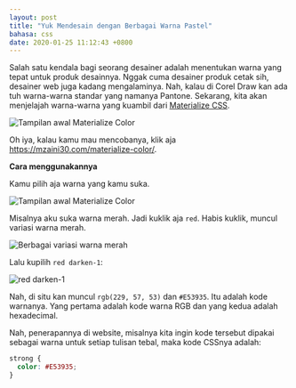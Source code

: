 ```yaml
---
layout: post
title: "Yuk Mendesain dengan Berbagai Warna Pastel"
bahasa: css
date: 2020-01-25 11:12:43 +0800
---
```


Salah satu kendala bagi seorang desainer adalah menentukan warna yang tepat untuk produk desainnya. Nggak cuma desainer produk cetak sih, desainer web juga kadang mengalaminya. Nah, kalau di Corel Draw kan ada tuh warna-warna standar yang namanya Pantone. Sekarang, kita akan menjelajah warna-warna yang kuambil dari [Materialize CSS](https://materializecss.com/).

![Tampilan awal Materialize Color](https://telegra.ph/file/304e392882b2e3f802c8e.png)

Oh iya, kalau kamu mau mencobanya, klik aja <https://mzaini30.com/materialize-color/>.

**Cara menggunakannya**

Kamu pilih aja warna yang kamu suka.

![Tampilan awal Materialize Color](https://telegra.ph/file/304e392882b2e3f802c8e.png)

Misalnya aku suka warna merah. Jadi kuklik aja `red`. Habis kuklik, muncul variasi warna merah.

![Berbagai variasi warna merah](https://telegra.ph/file/da3bb59f402cccee44ace.png)

Lalu kupilih `red darken-1`:

![red darken-1](https://telegra.ph/file/3ba3bccc55e0f75e7f368.png)

Nah, di situ kan muncul `rgb(229, 57, 53)` dan `#E53935`. Itu adalah kode warnanya. Yang pertama adalah kode warna RGB dan yang kedua adalah hexadecimal.

Nah, penerapannya di website, misalnya kita ingin kode tersebut dipakai sebagai warna untuk setiap tulisan tebal, maka kode CSSnya adalah:

```css
strong {
  color: #E53935;
}
```
